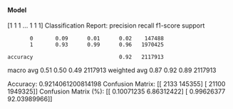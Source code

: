 #### Model
[1 1 1 ... 1 1 1]
Classification Report:
              precision    recall  f1-score   support

           0       0.09      0.01      0.02    147488
           1       0.93      0.99      0.96   1970425

    accuracy                           0.92   2117913
   macro avg       0.51      0.50      0.49   2117913
weighted avg       0.87      0.92      0.89   2117913

Accuracy: 0.9214061200814198
Confusion Matrix:
[[   2133  145355]
 [  21100 1949325]]
Confusion Matrix (%):
[[ 0.10071235  6.86312422]
 [ 0.99626377 92.03989966]]
